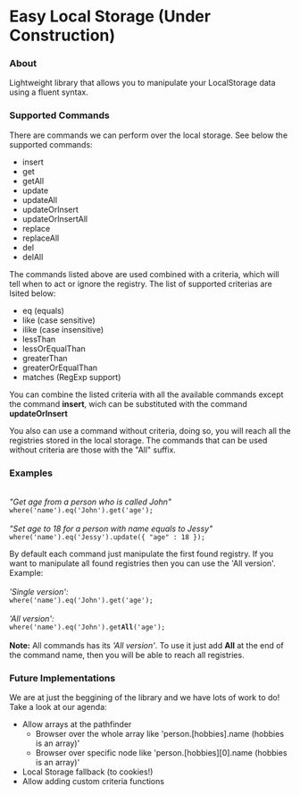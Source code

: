 <h1>Easy Local Storage (Under Construction)</h1>

<h3>About</h3>

Lightweight library that allows you to manipulate your LocalStorage data using a fluent syntax.

<h3>Supported Commands</h3>

There are commands we can perform over the local storage. See below the supported commands:

<ul>
<li>insert</li>
<li>get</li>
<li>getAll</li>
<li>update</li>
<li>updateAll</li>
<li>updateOrInsert</li>
<li>updateOrInsertAll</li>
<li>replace</li>
<li>replaceAll</li>
<li>del</li>
<li>delAll</li>
</ul>

The commands listed above are used combined with a criteria, which will tell when to act or ignore the registry. The list of supported criterias are lsited below:

<ul>
<li>eq (equals)</li>
<li>like (case sensitive)</li>
<li>ilike (case insensitive)</li>
<li>lessThan</li>
<li>lessOrEqualThan</li>
<li>greaterThan</li>
<li>greaterOrEqualThan</li>
<li>matches (RegExp support)</li>
</ul>

You can combine the listed criteria with all the available commands except the command <b>insert</b>, wich can be substituted with the command <b>updateOrInsert</b>

You also can use a command without criteria, doing so, you will reach all the registries stored in the local storage. The commands that can be used without criteria are those with the "All" suffix.

<h3>Examples</h3>
<br>
<i>"Get age from a person who is called John" </i>
<br>
<code>where('name').eq('John').get('age');</code>
<br>
<br>
<i>"Set age to 18 for a person with name equals to Jessy"</i>
<br>
<code>where('name').eq('Jessy').update({ "age" : 18 });</code>
<br>

By default each command just manipulate the first found registry. If you want to manipulate all found registries then you can use the 'All version'. Example:
<br>
<br>
<i>'Single version':</i>
<br>
<code>where('name').eq('John').get('age');</code>
<br>
<br>
<i>'All version':</i>
<br>
<code>where('name').eq('John').get<b>All</b>('age');</code>
<br>
<br>
<b>Note:</b> All commands has its <i>'All version'</i>. To use it just add <b>All</b> at the end of the command name, then you will be able to reach all registries.

<h3>Future Implementations</h3>

We are at just the beggining of the library and we have lots of work to do! Take a look at our agenda:

<ul>
<li>Allow arrays at the pathfinder
  <ul>
  <li>Browser over the whole array like 'person.[hobbies].name (hobbies is an array)'</li>
  <li>Browser over specific node like 'person.[hobbies][0].name (hobbies is an array)'</li>
  </ul>
</li>
<li>Local Storage fallback (to cookies!)</li>
<li>Allow adding custom criteria functions</li>
</ul>
